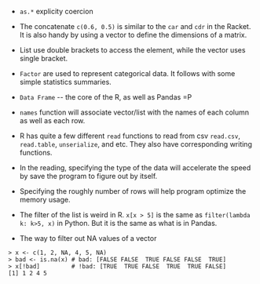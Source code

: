 - `as.*` explicity coercion

- The concatenate `c(0.6, 0.5)` is similar to the `car` and `cdr` in the Racket. It is also handy by using a vector to define the dimensions of a matrix.
- List use double brackets to access the element, while the vector uses single bracket.
- `Factor` are used to represent categorical data. It follows with some simple statistics summaries.
- `Data Frame` -- the core of the R, as well as Pandas =P
- `names` function will associate vector/list with the names of each column as well as each row.
- R has quite a few different `read` functions to read from csv `read.csv`, `read.table`, `unserialize`, and etc. They also have corresponding writing functions.
- In the reading, specifying the type of the data will accelerate the speed by save the program to figure out by itself.
- Specifying the roughly number of rows will help program optimize the memory usage.
- The filter of the list is weird in R. `x[x > 5]` is the same as `filter(lambda k: k>5, x)` in Python. But it is the same as what is in Pandas.

- The way to filter out NA values of a vector
```
> x <- c(1, 2, NA, 4, 5, NA)
> bad <- is.na(x) # bad: [FALSE FALSE  TRUE FALSE FALSE  TRUE]
> x[!bad]         # !bad: [TRUE  TRUE FALSE  TRUE  TRUE FALSE]
[1] 1 2 4 5
```
